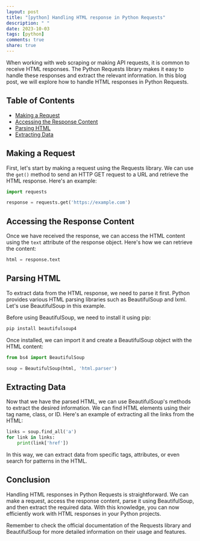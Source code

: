 ```yaml
---
layout: post
title: "[python] Handling HTML response in Python Requests"
description: " "
date: 2023-10-03
tags: [python]
comments: true
share: true
---
```


When working with web scraping or making API requests, it is common to receive HTML responses. The Python Requests library makes it easy to handle these responses and extract the relevant information. In this blog post, we will explore how to handle HTML responses in Python Requests.

## Table of Contents
- [Making a Request](#making-a-request)
- [Accessing the Response Content](#accessing-the-response-content)
- [Parsing HTML](#parsing-html)
- [Extracting Data](#extracting-data)

## Making a Request

First, let's start by making a request using the Requests library. We can use the `get()` method to send an HTTP GET request to a URL and retrieve the HTML response. Here's an example:

```python
import requests

response = requests.get('https://example.com')
```

## Accessing the Response Content

Once we have received the response, we can access the HTML content using the `text` attribute of the response object. Here's how we can retrieve the content:

```python
html = response.text
```

## Parsing HTML

To extract data from the HTML response, we need to parse it first. Python provides various HTML parsing libraries such as BeautifulSoup and lxml. Let's use BeautifulSoup in this example.

Before using BeautifulSoup, we need to install it using pip:

```bash
pip install beautifulsoup4
```

Once installed, we can import it and create a BeautifulSoup object with the HTML content:

```python
from bs4 import BeautifulSoup

soup = BeautifulSoup(html, 'html.parser')
```

## Extracting Data

Now that we have the parsed HTML, we can use BeautifulSoup's methods to extract the desired information. We can find HTML elements using their tag name, class, or ID. Here's an example of extracting all the links from the HTML:

```python
links = soup.find_all('a')
for link in links:
    print(link['href'])
```

In this way, we can extract data from specific tags, attributes, or even search for patterns in the HTML.

## Conclusion

Handling HTML responses in Python Requests is straightforward. We can make a request, access the response content, parse it using BeautifulSoup, and then extract the required data. With this knowledge, you can now efficiently work with HTML responses in your Python projects.

Remember to check the official documentation of the Requests library and BeautifulSoup for more detailed information on their usage and features.